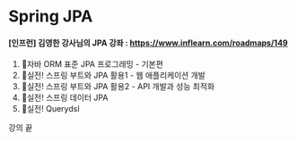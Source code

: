 # Spring JPA

#### [인프런] 김영한 강사님의 JPA 강좌 : https://www.inflearn.com/roadmaps/149
  
  
1) 🔐자바 ORM 표준 JPA 프로그래밍 - 기본편
2) 🔐실전! 스프링 부트와 JPA 활용1 - 웹 애플리케이션 개발
3) 🔐실전! 스프링 부트와 JPA 활용2 - API 개발과 성능 최적화
4) 🔐실전! 스프링 데이터 JPA
5) 🔐실전! Querydsl

강의 끝
